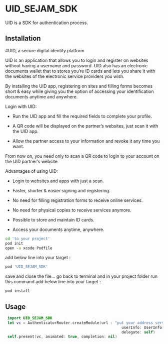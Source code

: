 
# UID_SEJAM_SDK

UID is a SDK for authentication process.

## Installation
#UID, a secure digital identity platform

UID is an application that allows you to login and register on websites without having a username and password. UID also has an electronic documents wallet that to stores you’re ID cards and lets you share it with the websites of the electronic service providers you wish.

By installing the UID app, registering on sites and filling forms becomes short & easy while giving you the option of accessing your identification documents anytime and anywhere.

Login with UID:

- Run the UID app and fill the required fields to complete your profile.

- A QR code will be displayed on the partner’s websites, just scan it with the UID app.

- Allow the partner access to your information and revoke it any time you want.

From now on, you need only to scan a QR code to login to your account on the UID partner’s website.


Advantages of using UID:

- Login to websites and apps with just a scan.

- Faster, shorter & easier signing and registering.

- No need for filling registration forms to receive online services.

- No need for physical copies to receive services anymore.

- Possible to store and maintain ID cards.

- Access your documents anytime, anywhere.

```bash
cd 'to your project'
pod init
open -a xcode Podfile 
```
add below line into your target :
```bash
pod 'UID_SEJAM_SDK' 
```

save and close the file...
go back to terminal and in your project folder run this command
add below line into your target :
```bash
pod install 
```

## Usage

```swift
 import UID_SEJAM_SDK
 let vc = AuthenticatorRouter.createModule(url : "put your address server",
                                                    userInfo: UserInfo(nationalCode: "national code",serialCode: "serial code"),
                                                    delegate: self)
 self.present(vc, animated: true, completion: nil)

```
